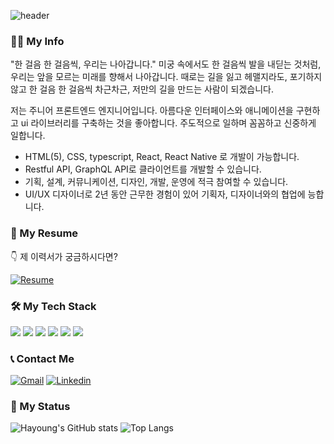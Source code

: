 ![header](https://capsule-render.vercel.app/api?type=waving&color=auto&width=auto&height=200&section=header&text=Hayoung%20Lee&fontSize=40&fontAlign=20&fontAlignY=35)

### 💁‍♀️ My Info
"한 걸음 한 걸음씩, 우리는 나아갑니다."
미궁 속에서도 한 걸음씩 발을 내딛는 것처럼, 우리는 앞을 모르는 미래를 향해서 나아갑니다. 
때로는 길을 잃고 헤맬지라도, 포기하지 않고 한 걸음 한 걸음씩 차근차근, 저만의 길을 만드는 사람이 되겠습니다.

저는 주니어 프론트엔드 엔지니어입니다.
아름다운 인터페이스와 애니메이션을 구현하고 ui 라이브러리를 구축하는 것을 좋아합니다.
주도적으로 일하며 꼼꼼하고 신중하게 일합니다.

- HTML(5), CSS, typescript, React, React Native 로 개발이 가능합니다.
- Restful API, GraphQL API로 클라이언트를 개발할 수 있습니다.
- 기획, 설계, 커뮤니케이션, 디자인, 개발, 운영에 적극 참여할 수 있습니다.
- UI/UX 디자이너로 2년 동안 근무한 경험이 있어 기획자, 디자이너와의 협업에 능합니다.

### 💼 My Resume
👇 제 이력서가 궁금하시다면? 

[![Resume](https://img.shields.io/badge/See_My_Resume-3333FF?style=for-the-badge&logo=Velog&logoColor=white&link=https://my.surfit.io/w/162493864)](https://my.surfit.io/w/162493864)

### 🛠 My Tech Stack

![](https://img.shields.io/badge/React-61dafb?style=for-the-badge&logo=React&logoColor=black)
![](https://img.shields.io/badge/React_Native-0088CC?style=for-the-badge&logo=React&logoColor=white)
![](https://img.shields.io/badge/Typescript-3178C6?style=for-the-badge&logo=Typescript&logoColor=white)
![](https://img.shields.io/badge/Javascript-F7DF1E?style=for-the-badge&logo=Javascript&logoColor=black)
![](https://img.shields.io/badge/Redux-764ABC?style=for-the-badge&logo=Redux&logoColor=white)
![](https://img.shields.io/badge/styled_components-DB7093?style=for-the-badge&logo=styled-components&logoColor=white)


### 📞 Contact Me
[![Gmail](https://img.shields.io/badge/hay0914@gmail.com-red?style=for-the-badge&logo=Gmail&logoColor=white&link=hay0914@gmail.com)](mailto:hay0914@gmail.com)
[![Linkedin](https://img.shields.io/badge/linkedin-0A66C2?style=for-the-badge&logo=Linkedin&logoColor=white&link=https://www.linkedin.com/in/hayoung-lee-868a8a16a)](https://www.linkedin.com/in/hayoung-lee-868a8a16a)


### 📍 My Status
![Hayoung's GitHub stats](https://github-readme-stats.vercel.app/api?username=pumpkinmoonshine&show_icons=true)
![Top Langs](https://github-readme-stats.vercel.app/api/top-langs/?username=pumpkinmoonshine)
